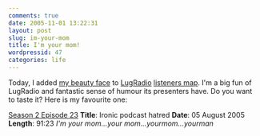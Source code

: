 ```yaml
---
comments: true
date: 2005-11-01 13:22:31
layout: post
slug: im-your-mom
title: I'm your mom!
wordpressid: 47
categories: life
---
```


Today, I added [my beauty face](http://www.frappr.com/lugradio/photo/304380) to  [LugRadio](http://lugradio.org) [listeners map](http://www.frappr.com/lugradio). I'm a big fun of LugRadio and fantastic sense of humour its presenters have. Do you want to taste it? Here is my favourite one:


[Season 2 Episode 23](http://lugradio.org/episodes/35)
**Title**: Ironic podcast hatred
**Date**: 05 August 2005
**Length**: 91:23
_I'm your mom...your mom...yourmom...yourman_
